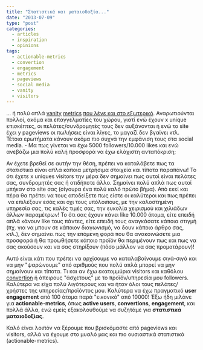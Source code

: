 ```yaml
---
title: "Στατιστικά και ματαιοδοξία..."
date: "2013-07-09"
type: "post"
categories:
  - articles
  - inspiration
  - opinions
tags:
  - actionable-metrics
  - convertion
  - engagement
  - metrics
  - pageviews
  - social media
  - vanity
  - visitors
---
```


... ή πολύ απλά [vanity](http://techcrunch.com/2011/07/30/vanity-metrics/ "Don’t Be Fooled By Vanity Metrics") [metrics](http://www.fourhourworkweek.com/blog/2009/05/19/vanity-metrics-vs-actionable-metrics/ "Vanity Metrics vs. Actionable Metrics") [που λένε και στο εξωτερικό](http://www.socialmediaexplorer.com/social-media-measurement/in-praise-of-vanity-metrics/ "IN PRAISE OF VANITY METRICS"). Αναρωτιούνται πολλοί, ακόμα και επαγγελματίες του χώρου, γιατί ενώ έχουν x unique επισκέπτες, οι πελάτες/συνδρομητές τους δεν αυξάνονται ή ενώ το site έχει y pageviews οι πωλήσεις είναι λίγες, το μαγαζί δεν βγαίνει κτλ. Τέτοια ερωτήματα κάνουν ακόμα πιο συχνά την εμφάνιση τους στα social media. - Μα πως γίνεται να έχω 5000 followers/10.000 likes και ενώ ανεβάζω μια πολύ καλή προσφορά να έχω ελάχιστη ανταπόκριση;

Αν έχετε βρεθεί σε αυτήν την θέση, πρέπει να καταλάβετε πως τα στατιστικά είναι απλά κάποια μετρήσιμα στοιχεία και τίποτα παραπάνω! Το ότι έχετε x uniques visitors την μέρα δεν σημαίνει πως αυτοί είναι πελάτες σας, συνδρομητές σας ή οτιδήποτε άλλο. Σημαίνει πολύ απλά πως αυτοί μπήκαν στο site σας (σίγουρα ένα πολύ καλό πρώτο βήμα). Από εκεί και πέρα θα πρέπει να τους αποδείξετε πως είστε οι καλύτεροι και πως πρέπει  να επιλέξουν εσάς και όχι τους υπόλοιπους, με την καλοστημένη υπηρεσία σας, τις καλές τιμές σας, την ευκολία χειρισμού και χιλιάδων άλλων παραμέτρων! Το ότι σας έχουν κάνει like 10.000 άτομα, είτε επειδή απλά κάνουν like τους πάντες, είτε επειδή τους αναγκάσατε κάποια στιγμή (πχ. για να μπουν σε κάποιον διαγωνισμό, να δουν κάποιο άρθρο σας, κτλ.), δεν σημαίνει πως την επόμενη φορά που θα ανακοινώσετε μια προσφορά ή θα προωθήσετε κάποιο προϊόν θα περιμένουν πως και πως να σας ακούσουν και να σας στηρίξουν (πόσο μάλλον να σας προμοτάρουν)!

Αυτό είναι κάτι που πρέπει να αρχίσουμε να καταλαβαίνουμε σιγά-σιγά και να μην "ψαρώνουμε" από αριθμούς που πολύ απλά μπορεί να μην σημαίνουν και τίποτα. Τι και αν έχω εκατομμύρια visitors και καθόλου [convertion](http://en.wikipedia.org/wiki/Conversion_rate "Conversion rate") ή άπειρους "άσχετους" με το προϊόν/υπηρεσία μου followers. Καλύτερα να είχα πολύ λιγότερους και να ήταν όλοι τους πελάτες/χρήστες της υπηρεσίας/προϊόντος μου. Καλύτερα να έχω πραγματικό **user engagement** από 100 άτομα παρά "εικονικό" από 10000! Έξω ήδη μιλάνε για **actionable-metrics**, όπως **active users**, **convertions**, **engagement**, και πολλά άλλα, ενώ εμείς εξακολουθούμε να συζητάμε για **στατιστικά ματαιοδοξίας**.

Καλό είναι λοιπόν να ξέρουμε που βρισκόμαστε από pageviews και visitors, αλλά να έχουμε στο μυαλό μας και πιο ουσιαστικά στατιστικά (actionable-metrics).
